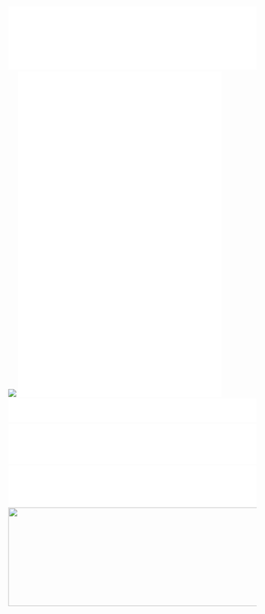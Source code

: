 ![](1.svg)
[![](https://spotify-recently-played-readme.vercel.app/api?user=yeckirv4x7qhwarqoqdqllbyf)](https://open.spotify.com/user/yeckirv4x7qhwarqoqdqllbyf)
[![](2.svg)](https://ko-fi.com/trzynu)
</br>
![](3.svg)
[![](4.svg)]([https://atlas-azure.vercel.app)
[![](5.svg)](https://key-test.vercel.app)
<img src="https://quotes-github-readme.vercel.app/api?type=horizontal&theme=dark" width="611px" height="200px"/>
